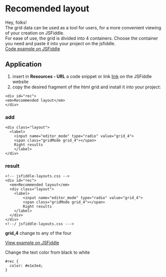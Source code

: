 # Recomended layout

Hey, folks!  
The grid data can be used as a tool for users, for a more convenient viewing of your creation on JSFiddle.  
For ease of use, the grid is divided into 4 containers. Choose the container you need and paste it into your project on the jsfiddle.  
[Code example on JSFiddle][id1]

## Application

1. insert in **Resources - URL** a code snippet or link [link][id2] on the JSFiddle website
2. copy the desired fragment of the html grid and install it into your project:  
>
    <div id="rec">
    <em>Recommended layout</em>
    </div>
### add  
>
    <div class="layout">
      <label>
        <input name="editor_mode" type="radio" value="grid_4">
        <span class="gridMode grid_4"></span>
        Right results
        </label>
    </div>
### result
>
    <!-- jsfiddle-layouts.css -->
    <div id="rec">
      <em>Recommended layout</em>
      <div class="layout">
        <label>
            <input name="editor_mode" type="radio" value="grid_4">
            <span class="gridMode grid_4"></span>
            Right results
        </label>
      </div>
    </div>
    <!--/ jsfiddle-layouts.css --->

**grid_4** change to any of the four

[View example on JSFiddle][id3]

Change the text color from black to white  
>
    #rec {
      color: #e1e3e4;
    }

[id1]: https://jsfiddle.net/madeas/n58mb8en/ "Code example on JSFiddle"
[id2]: https://madeas.ru/css/jsfiddle-layouts.css "jsfiddle-layouts.css"
[id3]: https://jsfiddle.net/madeas/0397xegj/ "Full example on JSFiddle"
